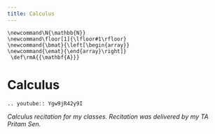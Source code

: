 ```yaml
---
title: Calculus
---
```



```{math}
\newcommand\N{\mathbb{N}}
\newcommand\floor[1]{\lfloor#1\rfloor}
\newcommand{\bmat}{\left[\begin{array}}
\newcommand{\emat}{\end{array}\right]}
 \def\rmA{{\mathbf{A}}}
```

# Calculus 

```{eval-rst}
.. youtube:: Ygw9jR42y9I
```
_Calculus recitation for my classes. Recitation was delivered by my TA Pritam Sen._

